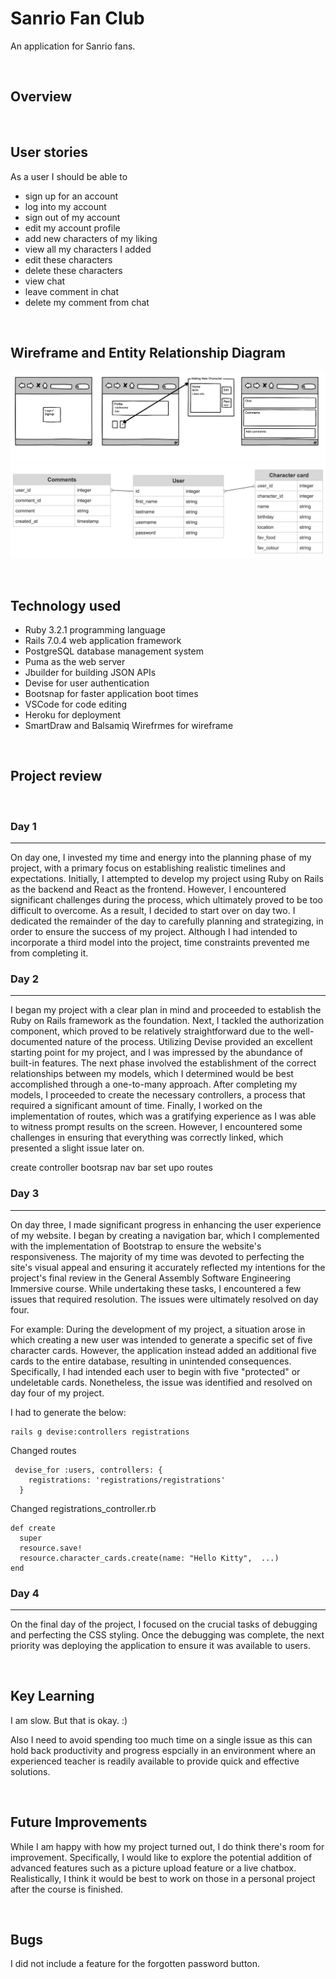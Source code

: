 # Sanrio Fan Club

An application for Sanrio fans.

<br>

## Overview

<br>

## User stories
As a user I should be able to
- sign up for an account
- log into my account
- sign out of my account
- edit my account profile
- add new characters of my liking
- view all my characters I added
- edit these characters
- delete these characters
- view chat
- leave comment in chat
- delete my comment from chat

<br>

## Wireframe and Entity Relationship Diagram
![](/app/assets/images/wirefram.sanrio.fan.club.png)
![](/app/assets/images/erd.sanrio.fanclub.png)

<br>

## Technology used
- Ruby 3.2.1 programming language
- Rails 7.0.4 web application framework
- PostgreSQL database management system
- Puma as the web server
- Jbuilder for building JSON APIs
- Devise for user authentication
- Bootsnap for faster application boot times
- VSCode for code editing
- Heroku for deployment 
- SmartDraw and Balsamiq Wirefrmes for wireframe


<br>



## Project review

<br>

### Day 1
***
On day one, I invested my time and energy into the planning phase of my project, with a primary focus on establishing realistic timelines and expectations. Initially, I attempted to develop my project using Ruby on Rails as the backend and React as the frontend. However, I encountered significant challenges during the process, which ultimately proved to be too difficult to overcome. As a result, I decided to start over on day two. I dedicated the remainder of the day to carefully planning and strategizing, in order to ensure the success of my project. Although I had intended to incorporate a third model into the project, time constraints prevented me from completing it.


### Day 2
***
I began my project with a clear plan in mind and proceeded to establish the Ruby on Rails framework as the foundation. Next, I tackled the authorization component, which proved to be relatively straightforward due to the well-documented nature of the process. Utilizing Devise provided an excellent starting point for my project, and I was impressed by the abundance of built-in features. The next phase involved the establishment of the correct relationships between my models, which I determined would be best accomplished through a one-to-many approach. After completing my models, I proceeded to create the necessary controllers, a process that required a significant amount of time. Finally, I worked on the implementation of routes, which was a gratifying experience as I was able to witness prompt results on the screen. However, I encountered some challenges in ensuring that everything was correctly linked, which presented a slight issue later on.

create controller
bootsrap
nav bar
set upo routes

### Day 3
***
On day three, I made significant progress in enhancing the user experience of my website. I began by creating a navigation bar, which I complemented with the implementation of Bootstrap to ensure the website's responsiveness. The majority of my time was devoted to perfecting the site's visual appeal and ensuring it accurately reflected my intentions for the project's final review in the General Assembly Software Engineering Immersive course. While undertaking these tasks, I encountered a few issues that required resolution. The issues were ultimately resolved on day four.

For example: During the development of my project, a situation arose in which creating a new user was intended to generate a specific set of five character cards. However, the application instead added an additional five cards to the entire database, resulting in unintended consequences. Specifically, I had intended each user to begin with five "protected" or undeletable cards. Nonetheless, the issue was identified and resolved on day four of my project.

I had to generate the below:
```
rails g devise:controllers registrations
```

Changed routes
```
 devise_for :users, controllers: {
    registrations: 'registrations/registrations'
  }
```

Changed registrations_controller.rb
```
def create
  super
  resource.save!
  resource.character_cards.create(name: "Hello Kitty",  ...)
end
```

### Day 4
***
On the final day of the project, I focused on the crucial tasks of debugging and perfecting the CSS styling. Once the debugging was complete, the next priority was deploying the application to ensure it was available to users.

<br>

## Key Learning
I am slow. But that is okay. :)

Also I need to avoid spending too much time on a single issue as this can hold back productivity and progress espcially in an environment where an experienced teacher is readily available to provide quick and effective solutions.


<br>

## Future Improvements 
While I am happy with how my project turned out, I do think there's room for improvement. Specifically, I would like to explore the potential addition of advanced features such as a picture upload feature or a live chatbox. Realistically, I think it would be best to work on those in a personal project after the course is finished.

<br>

## Bugs

I did not include a feature for the forgotten password button.
